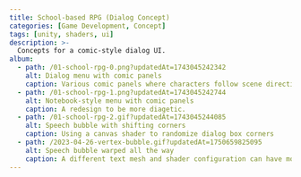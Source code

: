 ```yaml
---
title: School-based RPG (Dialog Concept)
categories: [Game Development, Concept]
tags: [unity, shaders, ui]
description: >-
  Concepts for a comic-style dialog UI.
album:
  - path: /01-school-rpg-0.png?updatedAt=1743045242342
    alt: Dialog menu with comic panels
    caption: Various comic panels where characters follow scene directions and more.
  - path: /01-school-rpg-1.png?updatedAt=1743045242744
    alt: Notebook-style menu with comic panels
    caption: A redesign to be more diagetic.
  - path: /01-school-rpg-2.gif?updatedAt=1743045244085
    alt: Speech bubble with shifting corners
    caption: Using a canvas shader to randomize dialog box corners
  - path: /2023-04-26-vertex-bubble.gif?updatedAt=1750659825095
    alt: Speech bubble warped all the way
    caption: A different text mesh and shader configuration can have more random vertices.
---
```

